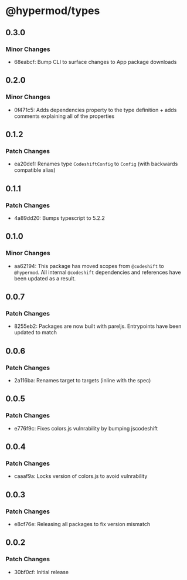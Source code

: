 # @hypermod/types

## 0.3.0

### Minor Changes

- 68eabcf: Bump CLI to surface changes to App package downloads

## 0.2.0

### Minor Changes

- 0f471c5: Adds dependencies property to the type definition + adds comments explaining all of the properties

## 0.1.2

### Patch Changes

- ea20de1: Renames type `CodeshiftConfig` to `Config` (with backwards compatible alias)

## 0.1.1

### Patch Changes

- 4a89dd20: Bumps typescript to 5.2.2

## 0.1.0

### Minor Changes

- aa62194: This package has moved scopes from `@codeshift` to `@hypermod`. All internal `@codeshift` dependencies and references have been updated as a result.

## 0.0.7

### Patch Changes

- 8255eb2: Packages are now built with pareljs. Entrypoints have been updated to match

## 0.0.6

### Patch Changes

- 2a116ba: Renames target to targets (inline with the spec)

## 0.0.5

### Patch Changes

- e776f9c: Fixes colors.js vulnrability by bumping jscodeshift

## 0.0.4

### Patch Changes

- caaaf9a: Locks version of colors.js to avoid vulnrability

## 0.0.3

### Patch Changes

- e8cf76e: Releasing all packages to fix version mismatch

## 0.0.2

### Patch Changes

- 30bf0cf: Initial release
